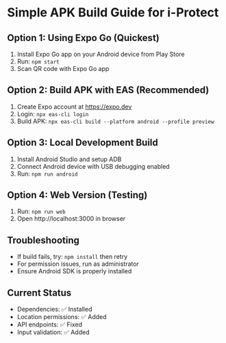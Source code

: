 # Simple APK Build Guide for i-Protect

## Option 1: Using Expo Go (Quickest)
1. Install Expo Go app on your Android device from Play Store
2. Run: `npm start`
3. Scan QR code with Expo Go app

## Option 2: Build APK with EAS (Recommended)
1. Create Expo account at https://expo.dev
2. Login: `npx eas-cli login`
3. Build APK: `npx eas-cli build --platform android --profile preview`

## Option 3: Local Development Build
1. Install Android Studio and setup ADB
2. Connect Android device with USB debugging enabled
3. Run: `npm run android`

## Option 4: Web Version (Testing)
1. Run: `npm run web`
2. Open http://localhost:3000 in browser

## Troubleshooting
- If build fails, try: `npm install` then retry
- For permission issues, run as administrator
- Ensure Android SDK is properly installed

## Current Status
- Dependencies: ✅ Installed
- Location permissions: ✅ Added
- API endpoints: ✅ Fixed
- Input validation: ✅ Added